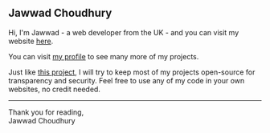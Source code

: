 ## Jawwad Choudhury
Hi, I'm Jawwad - a web developer from the UK - and you can visit my website [here](https://jawwadchoudhury.co.uk).

You can visit [my profile](https://github.com/jawwadchoudhury) to see many more of my projects.

Just like [this project](https://github.com/jawwadchoudhury/jawwadchoudhury), I will try to keep most of my projects open-source for transparency and security. Feel free to use any of my code in your own websites, no credit needed.

---

Thank you for reading,
<br>
Jawwad Choudhury
